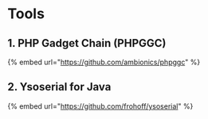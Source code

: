 # Tools

## 1. PHP Gadget Chain (PHPGGC)

{% embed url="https://github.com/ambionics/phpggc" %}

## 2. Ysoserial for Java

{% embed url="https://github.com/frohoff/ysoserial" %}
